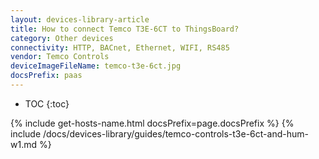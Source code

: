 ```yaml
---
layout: devices-library-article
title: How to connect Temco T3E-6CT to ThingsBoard?
category: Other devices
connectivity: HTTP, BACnet, Ethernet, WIFI, RS485
vendor: Temco Controls
deviceImageFileName: temco-t3e-6ct.jpg
docsPrefix: paas
---
```



* TOC
{:toc}

{% include get-hosts-name.html docsPrefix=page.docsPrefix %}
{% include /docs/devices-library/guides/temco-controls-t3e-6ct-and-hum-w1.md %}

